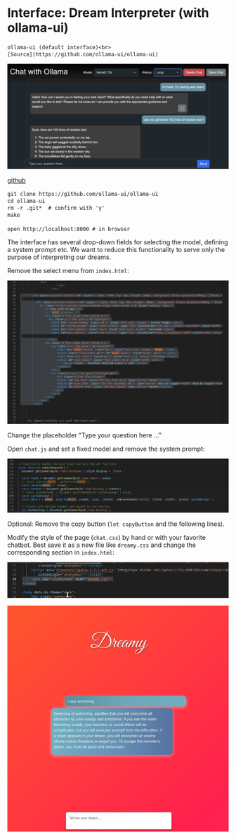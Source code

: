 # Interface: Dream Interpreter (with ollama-ui)

```{margin}
ollama-ui (default interface)<br>
[Source](https://github.com/ollama-ui/ollama-ui)
```
![ollama-ui default interface](img/ollama_ui_default.jpg)

[github](https://github.com/ollama-ui/ollama-ui)

```shell
git clone https://github.com/ollama-ui/ollama-ui
cd ollama-ui
rm -r .git*  # confirm with 'y'
make

open http://localhost:8000 # in browser
```

The interface has several drop-down fields for selecting the model, defining a system prompt etc. We want to reduce this functionality to serve only the purpose of interpreting our dreams.

Remove the select menu from `index.html`:

![index html remove menu](img/index_html_remove_menu.jpg)

Change the placeholder "Type your question here ..."

Open `chat.js` and set a fixed model and remove the system prompt:

![chat js modification](img/chat_js_modification.jpg)

Optional: Remove the copy button (`let copyButton` and the following lines).

Modify the style of the page (`chat.css`) by hand or with your favorite chatbot. Best save it as a new file like `dreamy.css` and change the corresponding section in `index.html`:

![dreamy css](img/index_dreamy_css.png)

![dreamy interface](img/dreamy.jpg)